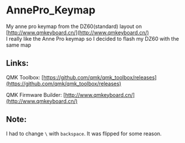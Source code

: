 # AnnePro_Keymap
My anne pro keymap from the DZ60(standard) layout on [http://www.qmkeyboard.cn/](http://www.qmkeyboard.cn/) <br />
I really like the Anne Pro keymap so I decided to flash my DZ60 with the same map

## Links: 
QMK Toolbox:
[https://github.com/qmk/qmk_toolbox/releases](https://github.com/qmk/qmk_toolbox/releases)

QMK Firmware Builder:
[http://www.qmkeyboard.cn/](http://www.qmkeyboard.cn/)

## Note:
I had to change `\` with `backspace`. It was flipped for some reason.
